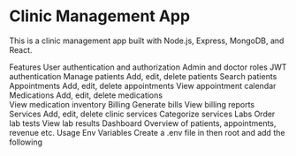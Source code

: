 # Clinic Management App

This is a clinic management app built with Node.js, Express, MongoDB, and React.

Features
User
authentication and authorization
Admin and doctor roles
JWT authentication
Manage patients
Add, edit, delete patients
Search patients
Appointments
Add, edit, delete appointments
View appointment calendar
Medications
Add, edit, delete medications  
 View medication inventory
Billing
Generate bills
View billing reports
Services
Add, edit, delete clinic services
Categorize services
Labs
Order lab tests
View lab results
Dashboard
Overview of patients, appointments, revenue etc.
Usage
Env Variables
Create a .env file in then root and add the following
